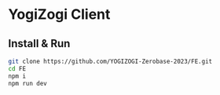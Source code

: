 # YogiZogi Client

## Install & Run

```bash
git clone https://github.com/YOGIZOGI-Zerobase-2023/FE.git
cd FE
npm i
npm run dev
```

